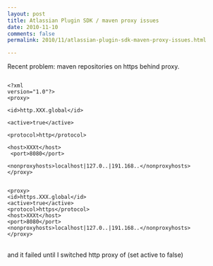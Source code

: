 ```yaml
---
layout: post
title: Atlassian Plugin SDK / maven proxy issues
date: 2010-11-10
comments: false
permalink: 2010/11/atlassian-plugin-sdk-maven-proxy-issues.html

---
```


Recent problem: maven repositories on https behind proxy.<br /><pre><code class="xml"><br />&lt;?xml version=&quot;1.0&quot;?&gt;<br />&lt;proxy&gt;<br />    &lt;id&gt;http.XXX.global&lt;/id&gt;<br />    &lt;active&gt;true&lt;/active&gt;<br />    &lt;protocol&gt;http&lt;/protocol&gt;<br />    &lt;host&gt;XXXt&lt;/host&gt;<br />    &lt;port&gt;8080&lt;/port&gt;<br />    &lt;nonproxyhosts&gt;localhost|127.0.*.*|191.168.*.*&lt;/nonproxyhosts&gt;<br />&lt;/proxy&gt;   <br /> &lt;proxy&gt;<br />&lt;id&gt;https.XXX.global&lt;/id&gt;<br />&lt;active&gt;true&lt;/active&gt;<br />&lt;protocol&gt;https&lt;/protocol&gt;<br />&lt;host&gt;XXXt&lt;/host&gt;<br />&lt;port&gt;8080&lt;/port&gt;<br />&lt;nonproxyhosts&gt;localhost|127.0.*.*|191.168.*.*&lt;/nonproxyhosts&gt;<br />&lt;/proxy&gt;<br /></code></pre><br />and it failed until I switched http proxy of (set active to false)
